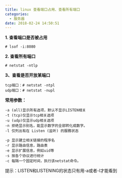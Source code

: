 ```yaml
---
title: linux 查看端口占用、查看所有端口
categories:
  - 服务器
date: 2018-02-24 14:50:51
---
```


**1\. 查看端口是否被占用**

    # lsof -i:8080
    

**2\. 查看所有端口**

    # netstat -ntlp
    

**3、查看是否开放某端口**

    tcp端口：# netstat -ntpl
    udp端口：# netstat -nupl
    

**常用参数：**

    -a (all)显示所有选项，默认不显示LISTEN相关
    -t (tcp)仅显示tcp相关选项
    -u (udp)仅显示udp相关选项
    -n 拒绝显示别名，能显示数字的全部转化成数字。
    -l 仅列出有在 Listen (监听) 的服務状态
    
    -p 显示建立相关链接的程序名
    -r 显示路由信息，路由表
    -e 显示扩展信息，例如uid等
    -s 按各个协议进行统计
    -c 每隔一个固定时间，执行该netstat命令。
    
    

提示：LISTEN和LISTENING的状态只有用-a或者-l才能看到